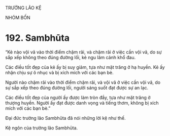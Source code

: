 TRƯỞNG LÃO KỆ

NHÓM BỐN

# 192. Sambhūta

“Kẻ nào vội vã vào thời điểm chậm rãi, và chậm rãi ở việc cần vội vã, do sự sắp xếp không theo đúng đường lối, kẻ ngu lâm cảnh khổ đau.

Các điều tốt đẹp của kẻ ấy bị suy giảm, tựa như mặt trăng ở hạ huyền. Kẻ ấy nhận chịu sự ô nhục và bị xích mích với các bạn bè.

Người nào chậm rãi vào thời điểm chậm rãi, và vội vã ở việc cần vội vã, do sự sắp xếp theo đúng đường lối, người sáng suốt đạt được sự an lạc.

Các điều tốt đẹp của người ấy được làm tròn đầy, tựa như mặt trăng ở thượng huyền. Người ấy đạt được danh vọng và tiếng thơm, không bị xích mích với các bạn bè.”

Đại đức trưởng lão Sambhūta đã nói những lời kệ như thế.

Kệ ngôn của trưởng lão Sambhūta.
